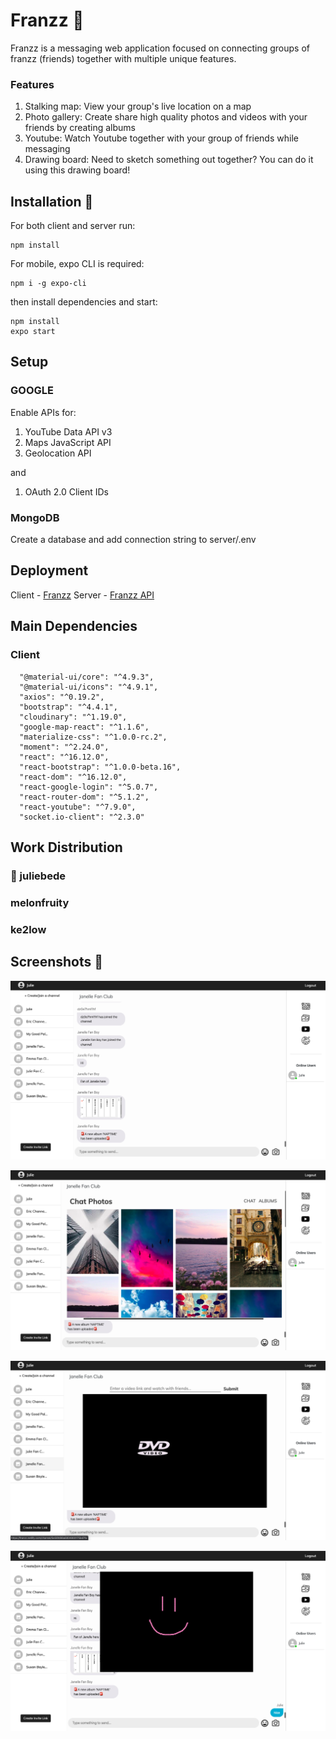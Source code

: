 # Franzz 🤗

Franzz is a messaging web application focused on connecting groups of franzz (friends) together with multiple unique features.

### Features

1. Stalking map: View your group's live location on a map
2. Photo gallery: Create share high quality photos and videos with your friends by creating albums
3. Youtube: Watch Youtube together with your group of friends while messaging
4. Drawing board: Need to sketch something out together? You can do it using this drawing board!

## Installation 👾

For both client and server run:

```
npm install
```

For mobile, expo CLI is required:

```
npm i -g expo-cli
```

then install dependencies and start:

```
npm install
expo start
```

## Setup

### GOOGLE

Enable APIs for:

1. YouTube Data API v3
2. Maps JavaScript API
3. Geolocation API

and

1. OAuth 2.0 Client IDs

### MongoDB

Create a database and add connection string to server/.env

## Deployment

Client - [Franzz](https://franzz.netlify.com)
Server - [Franzz API](https://arcane-bastion-72484.herokuapp.com)

## Main Dependencies

### Client

```
  "@material-ui/core": "^4.9.3",
  "@material-ui/icons": "^4.9.1",
  "axios": "^0.19.2",
  "bootstrap": "^4.4.1",
  "cloudinary": "^1.19.0",
  "google-map-react": "^1.1.6",
  "materialize-css": "^1.0.0-rc.2",
  "moment": "^2.24.0",
  "react": "^16.12.0",
  "react-bootstrap": "^1.0.0-beta.16",
  "react-dom": "^16.12.0",
  "react-google-login": "^5.0.7",
  "react-router-dom": "^5.1.2",
  "react-youtube": "^7.9.0",
  "socket.io-client": "^2.3.0"
```

## Work Distribution

### :muscle: juliebede

### melonfruity

### ke2low

## Screenshots 📸

!["Chat display upon signing in"](docs/Chat.png)

!["Photo gallery"](docs/photos.png)

!["Youtube"](docs/Youtube.png)

!["Drawing board"](docs/drawing.png)

